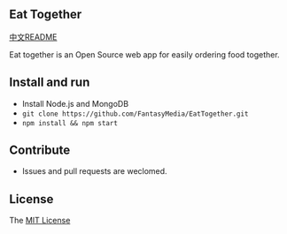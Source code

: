 Eat Together
---

[中文README](README.md)

Eat together is an Open Source web app for easily ordering food together.

## Install and run

- Install Node.js and MongoDB
- `git clone https://github.com/FantasyMedia/EatTogether.git`
- `npm install && npm start`

## Contribute

- Issues and pull requests are weclomed.

## License

The [MIT License](LICENSE)
